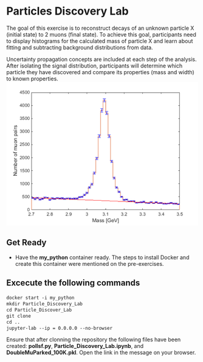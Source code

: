 # **Particles Discovery Lab**

The goal of this exercise is to reconstruct decays of an unknown particle X (initial state) to 2 muons (final state). To achieve this goal, participants need to display histograms for the calculated mass of particle X and learn about fitting and subtracting background distributions from data.

Uncertainty propagation concepts are included at each step of the analysis. After isolating the signal distribution, participants will determine which particle they have discovered and compare its properties (mass and width) to known properties.
![Alt Muon](MuonLab_JpsiSigBkg.png)


## **Get Ready**

* Have the **my_python** container ready. The steps to install Docker and create this container were mentioned on the pre-exercises.
  
## **Excecute the following commands**
```
docker start -i my_python
mkdir Particle_Discovery_Lab
cd Particle_Discover_Lab
git clone 
cd ..
jupyter-lab --ip = 0.0.0.0 --no-browser
```
Ensure that after clonning the repository the following files have been created: **pollsf.py**, **Particle_Discovery_Lab.ipynb**, and **DoubleMuParked_100K.pkl**. Open the link in the message on your browser.
